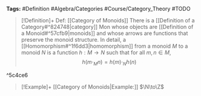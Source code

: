 **Tags:** #Definition #Algebra/Categories #Course/Category_Theory #TODO 

> [!Definition]+ Def: [[Category of Monoids]]
> There is a [[Definition of a Category#^824748|category]] $\text{Mon}$ whose objects are [[Definition of a Monoid#^57cfb9|monoids]] and whose arrows are functions that preserve the monoid structure. In detail, a [[Homomorphism#^1f6dd3|homomorphism]] from a monoid $M$ to a monoid $N$ is a function $h:M\to N$ such that for all $m,n\in M$,
> $$h(m\cdot_{M}n)=h(m)\cdot_{N}h(n)$$

^5c4ce6

> [!Example]+ [[Category of Monoids|Example:]] $\N\to\Z$
> 